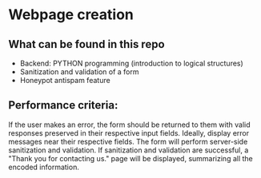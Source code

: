 # Webpage creation

## What can be found in this repo
- Backend: PYTHON programming (introduction to logical structures)
- Sanitization and validation of a form
- Honeypot antispam feature

## Performance criteria:
If the user makes an error, the form should be returned to them with valid responses preserved in their respective input fields.
Ideally, display error messages near their respective fields.
The form will perform server-side sanitization and validation.
If sanitization and validation are successful, a "Thank you for contacting us." page will be displayed, summarizing all the encoded information.

